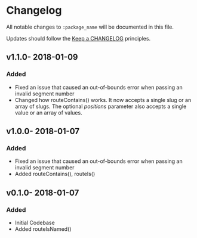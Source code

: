 # Changelog

All notable changes to `:package_name` will be documented in this file.

Updates should follow the [Keep a CHANGELOG](http://keepachangelog.com/) principles.

## v1.1.0- 2018-01-09

### Added
- Fixed an issue that caused an out-of-bounds error when passing an invalid segment number
- Changed how routeContains() works. It now accepts a single slug or an array of slugs. The optional _positions_ parameter also accepts a single value or an array of values.

## v1.0.0- 2018-01-07

### Added
- Fixed an issue that caused an out-of-bounds error when passing an invalid segment number
- Added routeContains(), routeIs()

## v0.1.0- 2018-01-07

### Added
- Initial Codebase
- Added routeIsNamed()
